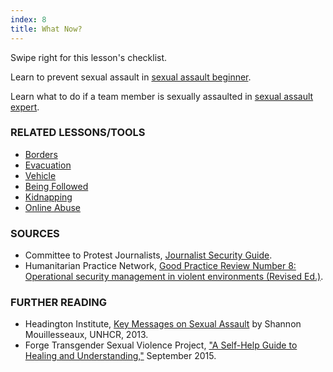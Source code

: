 ```yaml
---
index: 8
title: What Now?
---
```

Swipe right for this lesson's checklist.

Learn to prevent sexual assault in [sexual assault beginner](umbrella://incident-response/sexual-assault/beginner).

Learn what to do if a team member is sexually assaulted in [sexual assault expert](umbrella://incident-response/sexual-assault/expert).

### RELATED LESSONS/TOOLS

*   [Borders](umbrella://travel/borders)
*   [Evacuation](umbrella://incident-response/evacuation)
*   [Vehicle](umbrella://travel/vehicles)
*   [Being Followed](umbrella://work/being-followed)
*   [Kidnapping](umbrella://incident-response/kidnapping/beginner)
*   [Online Abuse](umbrella://communications/online-abuse)

### SOURCES

*   Committee to Protest Journalists, [Journalist Security Guide](https://cpj.org/reports/2012/04/journalist-security-guide.php).
*   Humanitarian Practice Network, [Good Practice Review Number 8: Operational security management in violent environments (Revised Ed.)](http://odihpn.org/wp-content/uploads/2010/11/GPR_8_revised2.pdf).

### FURTHER READING

*   Headington Institute, [Key Messages on Sexual Assault](https://www.headington-institute.org/files/wem--sexual-assault-v1_24675.pdf) by Shannon Mouillesseaux, UNHCR, 2013.
*   Forge Transgender Sexual Violence Project, ["A Self-Help Guide to Healing and Understanding,"](https://forge-forward.org/wp-content/docs/self-help-guide-to-healing-2015-FINAL.pdf) September 2015.